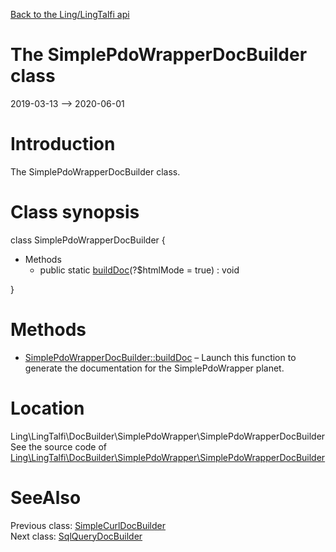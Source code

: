 [Back to the Ling/LingTalfi api](https://github.com/lingtalfi/LingTalfi/blob/master/doc/api/Ling/LingTalfi.md)



The SimplePdoWrapperDocBuilder class
================
2019-03-13 --> 2020-06-01






Introduction
============

The SimplePdoWrapperDocBuilder class.



Class synopsis
==============


class <span class="pl-k">SimplePdoWrapperDocBuilder</span>  {

- Methods
    - public static [buildDoc](https://github.com/lingtalfi/LingTalfi/blob/master/doc/api/Ling/LingTalfi/DocBuilder/SimplePdoWrapper/SimplePdoWrapperDocBuilder/buildDoc.md)(?$htmlMode = true) : void

}






Methods
==============

- [SimplePdoWrapperDocBuilder::buildDoc](https://github.com/lingtalfi/LingTalfi/blob/master/doc/api/Ling/LingTalfi/DocBuilder/SimplePdoWrapper/SimplePdoWrapperDocBuilder/buildDoc.md) &ndash; Launch this function to generate the documentation for the SimplePdoWrapper planet.





Location
=============
Ling\LingTalfi\DocBuilder\SimplePdoWrapper\SimplePdoWrapperDocBuilder<br>
See the source code of [Ling\LingTalfi\DocBuilder\SimplePdoWrapper\SimplePdoWrapperDocBuilder](https://github.com/lingtalfi/LingTalfi/blob/master/DocBuilder/SimplePdoWrapper/SimplePdoWrapperDocBuilder.php)



SeeAlso
==============
Previous class: [SimpleCurlDocBuilder](https://github.com/lingtalfi/LingTalfi/blob/master/doc/api/Ling/LingTalfi/DocBuilder/SimpleCurl/SimpleCurlDocBuilder.md)<br>Next class: [SqlQueryDocBuilder](https://github.com/lingtalfi/LingTalfi/blob/master/doc/api/Ling/LingTalfi/DocBuilder/SqlQuery/SqlQueryDocBuilder.md)<br>
